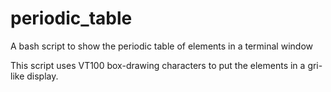 # periodic_table
A bash script to show the periodic table of elements in a terminal window

This script uses VT100 box-drawing characters to put the elements in a gri-like display.

